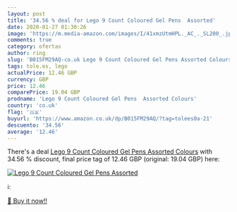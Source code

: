 ```yaml
---
layout: post
title: '34.56 % deal for Lego 9 Count Coloured Gel Pens  Assorted'
date: 2020-01-27 01:30:26
image: 'https://m.media-amazon.com/images/I/41xmzUtmHPL._AC_._SL200_.jpg'
comments: true
category: ofertas
author: ring
slug: 'B015FM29AQ-co.uk Lego 9 Count Coloured Gel Pens Assorted Colours'
tags: tole.es, lego
actualPrice: 12.46 GBP
currency: GBP
price: 12.46
comparePrice: 19.04 GBP
prodname: 'Lego 9 Count Coloured Gel Pens  Assorted Colours'
country: 'co.uk'
flag: '🇬🇧'
buyurl: 'https://www.amazon.co.uk/dp/B015FM29AQ/?tag=tolees0a-21'
descuento: '34.56'
average: '12.46'
---
```


There's a deal [Lego 9 Count Coloured Gel Pens  Assorted Colours](https://www.amazon.co.uk/dp/B015FM29AQ/?tag=tolees0a-21)  with  34.56 % discount, final price tag of  12.46 GBP (original: 19.04 GBP) here:

[![Lego 9 Count Coloured Gel Pens  Assorted](https://m.media-amazon.com/images/I/41xmzUtmHPL._AC_._SL200_.jpg)](https://www.amazon.co.uk/dp/B015FM29AQ/?tag=tolees0a-21)

ℹ️:


[🛒 Buy it now!!](https://www.amazon.co.uk/dp/B015FM29AQ/?tag=tolees0a-21)
